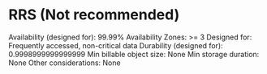 # RRS (Not recommended)

Availability (designed for): 99.99%
Availability Zones: >= 3
Designed for: Frequently accessed, non-critical data
Durability (designed for): 0.9998999999999999
Min billable object size: None
Min storage duration: None
Other considerations: None